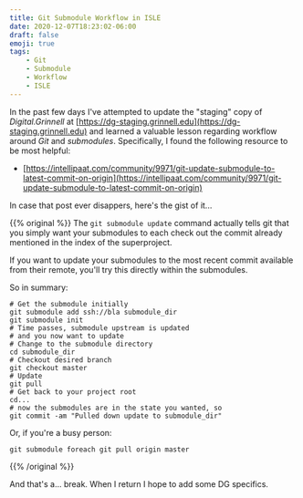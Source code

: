 ```yaml
---
title: Git Submodule Workflow in ISLE
date: 2020-12-07T18:23:02-06:00
draft: false
emoji: true
tags:
    - Git
    - Submodule
    - Workflow
    - ISLE
---
```


In the past few days I've attempted to update the "staging" copy of _Digital.Grinnell_ at [https://dg-staging.grinnell.edu](https://dg-staging.grinnell.edu) and learned a valuable lesson regarding workflow around _Git_ and _submodules_. Specifically, I found the following resource to be most helpful:

  - [https://intellipaat.com/community/9971/git-update-submodule-to-latest-commit-on-origin](https://intellipaat.com/community/9971/git-update-submodule-to-latest-commit-on-origin)

In case that post ever disappers, here's the gist of it...

{{% original %}}
The `git submodule update` command actually tells git that you simply want your submodules to each check out the commit already mentioned in the index of the superproject.

If you want to update your submodules to the most recent commit available from their remote, you'll try this directly within the submodules.

So in summary:

    # Get the submodule initially
    git submodule add ssh://bla submodule_dir
    git submodule init
    # Time passes, submodule upstream is updated
    # and you now want to update
    # Change to the submodule directory
    cd submodule_dir
    # Checkout desired branch
    git checkout master
    # Update
    git pull
    # Get back to your project root
    cd...
    # now the submodules are in the state you wanted, so
    git commit -am "Pulled down update to submodule_dir"


Or, if you're a busy person:

    git submodule foreach git pull origin master

{{% /original %}}

And that's a... break.  When I return I hope to add some DG specifics.

